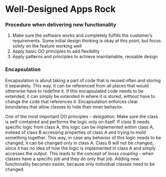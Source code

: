 # Well-Designed Apps Rock
### Procedure when delivering new functionality
1. Make sure the software works and completely fulfills the customer’s requirements. Some initial design thinking is okay at this point, but focus solely on the feature working well
2. Apply basic OO principles to add flexibility
3. Apply patterns and principles to achieve maintainable, reusable design

### Encapsulation
Encapsulation is about taking a part of code that is reused often and storing it separately. This way, it can be referenced from all places that would otherwise have to redefine it. If this encapsulated code needs to be extended, it can simply be extended in where it is stored, without have to change the code that references it. Encapsulation enforces clear boundaries that allow classes to hide their inner behavior.

One of the most important OO principles - *delegation*. Make sure the class is self-contained and performs the logic only on itself. If class B needs specific logic from class A, this logic can be implemented within class A, instead of class B accessing properties of class A and trying to mold something together. This way, in case any behavior of this logic needs to be changed, it can be changed only in class A. Class B will not be changed, since it has no idea of how the logic is implemented in class A and simply accesses the output. This leads to the concept of *loose coupling* - when classes have a specific job and they do only that job. Adding new functionality becomes easier, because only individual classes need to be changed.